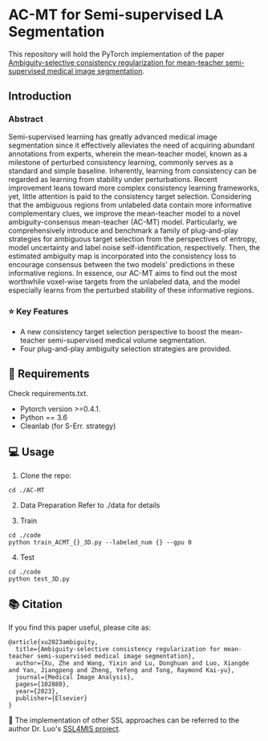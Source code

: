 # AC-MT for Semi-supervised LA Segmentation


This repository will hold the PyTorch implementation of the paper [Ambiguity-selective consistency regularization for mean-teacher semi-supervised medical image segmentation](https://www.sciencedirect.com/science/article/pii/S1361841523001408). 

## Introduction
### Abstract
Semi-supervised learning has greatly advanced medical image segmentation since it effectively alleviates the need of acquiring abundant annotations from experts, wherein the mean-teacher model, known as a milestone of perturbed consistency learning, commonly serves as a standard and simple baseline. Inherently, learning from consistency can be regarded as learning from stability under perturbations. Recent improvement leans toward more complex consistency learning frameworks, yet, little attention is paid to the consistency target selection. Considering that the ambiguous regions from unlabeled data contain more informative complementary clues, we improve the mean-teacher model to a novel ambiguity-consensus mean-teacher (AC-MT) model. Particularly, we comprehensively introduce and benchmark a family of plug-and-play strategies for ambiguous target selection from the perspectives of entropy, model uncertainty and label noise self-identification, respectively. Then, the estimated ambiguity map is incorporated into the consistency loss to encourage consensus between the two models' predictions in these informative regions. In essence, our AC-MT aims to find out the most worthwhile voxel-wise targets from the unlabeled data, and the model especially learns from the perturbed stability of these informative regions. 

### :star: Key Features
- A new consistency target selection perspective to boost the mean-teacher semi-supervised medical volume segmentation.
- Four plug-and-play ambiguity selection strategies are provided.


## :hammer: Requirements
Check requirements.txt.
* Pytorch version >=0.4.1.
* Python == 3.6 
* Cleanlab (for S-Err. strategy)

## :computer: Usage

1. Clone the repo:
```
cd ./AC-MT
```

2. Data Preparation
Refer to ./data for details


3. Train
```
cd ./code
python train_ACMT_{}_3D.py --labeled_num {} --gpu 0
```

4. Test 
```
cd ./code
python test_3D.py
```


## :books: Citation

If you find this paper useful, please cite as:
```
@article{xu2023ambiguity,
  title={Ambiguity-selective consistency regularization for mean-teacher semi-supervised medical image segmentation},
  author={Xu, Zhe and Wang, Yixin and Lu, Donghuan and Luo, Xiangde and Yan, Jiangpeng and Zheng, Yefeng and Tong, Raymond Kai-yu},
  journal={Medical Image Analysis},
  pages={102880},
  year={2023},
  publisher={Elsevier}
}
```
:beers: The implementation of other SSL approaches can be referred to the author Dr. Luo's [SSL4MIS project](https://github.com/HiLab-git/SSL4MIS).
